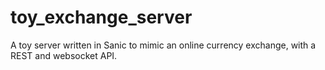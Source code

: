 # toy_exchange_server

A toy server written in Sanic to mimic an online currency exchange, with
a REST and websocket API.
